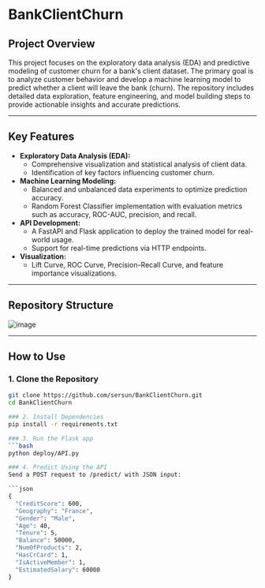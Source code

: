# BankClientChurn

## Project Overview
This project focuses on the exploratory data analysis (EDA) and predictive modeling of customer churn for a bank's client dataset. The primary goal is to analyze customer behavior and develop a machine learning model to predict whether a client will leave the bank (churn). The repository includes detailed data exploration, feature engineering, and model building steps to provide actionable insights and accurate predictions.

---

## Key Features
- **Exploratory Data Analysis (EDA):**
  - Comprehensive visualization and statistical analysis of client data.
  - Identification of key factors influencing customer churn.
- **Machine Learning Modeling:**
  - Balanced and unbalanced data experiments to optimize prediction accuracy.
  - Random Forest Classifier implementation with evaluation metrics such as accuracy, ROC-AUC, precision, and recall.
- **API Development:**
  - A FastAPI and Flask application to deploy the trained model for real-world usage.
  - Support for real-time predictions via HTTP endpoints.
- **Visualization:**
  - Lift Curve, ROC Curve, Precision-Recall Curve, and feature importance visualizations.

---

## Repository Structure
![image](https://github.com/user-attachments/assets/5dde46af-1d30-4f95-9143-c92b6ee494fb)


---

## How to Use
### 1. Clone the Repository
```bash
git clone https://github.com/sersun/BankClientChurn.git
cd BankClientChurn

### 2. Install Dependencies
pip install -r requirements.txt

### 3. Run the Flask app
```bash
python deploy/API.py

### 4. Predict Using the API
Send a POST request to /predict/ with JSON input:

```json
{
  "CreditScore": 600,
  "Geography": "France",
  "Gender": "Male",
  "Age": 40,
  "Tenure": 5,
  "Balance": 50000,
  "NumOfProducts": 2,
  "HasCrCard": 1,
  "IsActiveMember": 1,
  "EstimatedSalary": 60000
}


